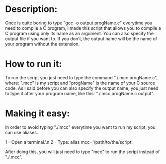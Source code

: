 # Description:
Once is quite boring to type "gcc -o output progName.c" everytime you need to compile a C program, I made this script that allows you to compile a C program using only its name as an argument. You can also specify the output file if you want to. If you don't, the output name will be the name of your program without the extension.

# How to run it:
To run the script you just need to type the command "./.mcc progName.c", where: ".mcc" is my script and "progName" is the name of your C source code. As I said before you can also specify the output name, you just need to type it after your program name, like this: "./.mcc progName.c output".

# Making it easy:
In order to avoid typing "./.mcc" everytime you want to run my script, you can use aliases.                           

  1 - Open a terminal.\n
  2 - Type: alias mcc='/path/to/the/script'.
  
After doing this, you will just need to type "mcc" to run the script instead of "./.mcc".
  






